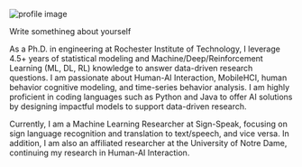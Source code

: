 ![profile image](https://media.licdn.com/dms/image/v2/C4E03AQEBbyWWgeimRQ/profile-displayphoto-shrink_800_800/profile-displayphoto-shrink_800_800/0/1555967014685?e=1732147200&v=beta&t=rhF28wCIhPYEAeVBgdO06E3O4ZgHlZkC1XJMD9F1MaI)

Write somethineg about yourself

As a Ph.D. in engineering at Rochester Institute of Technology, I leverage 4.5+ years of statistical modeling and Machine/Deep/Reinforcement Learning (ML, DL, RL) knowledge to answer data-driven research questions. I am passionate about Human-AI Interaction, MobileHCI, human behavior cognitive modeling, and time-series behavior analysis. I am highly proficient in coding languages such as Python and Java to offer AI solutions by designing impactful models to support data-driven research.



Currently, I am a Machine Learning Researcher at Sign-Speak, focusing on sign language recognition and translation to text/speech, and vice versa. In addition, I am also an affiliated researcher at the University of Notre Dame, continuing my research in Human-AI Interaction.
